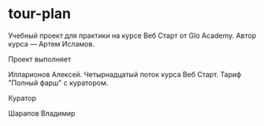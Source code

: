 # tour-plan
Учебный проект для практики на курсе Веб Старт от Glo Academy. Автор курса — Артем Исламов.

Проект выполняет

Илларионов Алексей. Четырнадцатый  поток курса Веб Старт. Тариф "Полный фарш" с куратором.


Куратор

Шарапов Владимир
